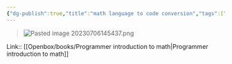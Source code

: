 ```yaml
---
{"dg-publish":true,"title":"math language to code conversion","tags":["quotes"],"date":"2023-07-06T14:54:36+03:00","modified_at":"2023-10-27T12:32:15+04:00","alias":"math language to code conversion","dg-path":"/quotes/202307061454.md","permalink":"/quotes/202307061454/","dgPassFrontmatter":true}
---
```



> ![Pasted image 20230706145437.png](/openbox/assets/img/Pasted%20image%2020230706145437.png)

Link:: [[Openbox/books/Programmer introduction to math|Programmer introduction to math]]
